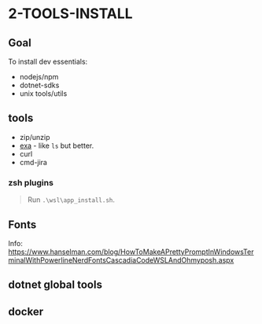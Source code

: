# 2-TOOLS-INSTALL

## Goal

To install dev essentials:

* nodejs/npm
* dotnet-sdks
* unix tools/utils

## tools

* zip/unzip
* [exa](https://the.exa.website/) - like `ls` but better.
* curl
* cmd-jira

### zsh plugins

> Run `.\wsl\app_install.sh`.

## Fonts

Info: <https://www.hanselman.com/blog/HowToMakeAPrettyPromptInWindowsTerminalWithPowerlineNerdFontsCascadiaCodeWSLAndOhmyposh.aspx>

## dotnet global tools

## docker

